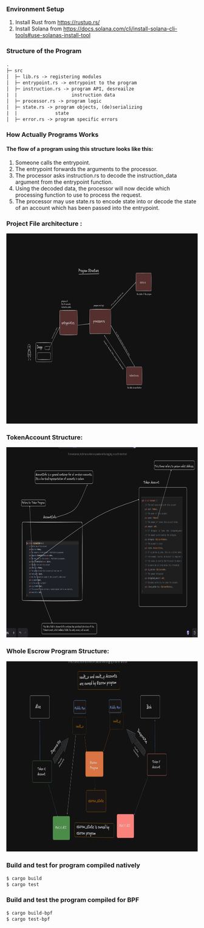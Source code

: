 ### Environment Setup
1. Install Rust from https://rustup.rs/
2. Install Solana from https://docs.solana.com/cli/install-solana-cli-tools#use-solanas-install-tool


### Structure of the Program
```
.
├─ src
│  ├─ lib.rs -> registering modules
│  ├─ entrypoint.rs -> entrypoint to the program
│  ├─ instruction.rs -> program API, desreailze
|  |                    instruction data
│  ├─ processor.rs -> program logic
│  ├─ state.rs -> program objects, (de)serializing
|  |              state
│  ├─ error.rs -> program specific errors
```

### How Actually Programs Works

#### The flow of a program using this structure looks like this:

1. Someone calls the entrypoint.
2. The entrypoint forwards the arguments to the processor.
3. The processor asks instruction.rs to decode the instruction_data argument from the
   entrypoint function.
4. Using the decoded data, the processor will now decide which processing function to
   use to process the request.
5. The processor may use state.rs to encode state into or decode the state of an
   account which has been passed into the entrypoint.


### Project File architecture :

<img src="images/project_structure.png" alt="Project Structure" width="900" height="500"/>
<br/>

### TokenAccount Structure:
<img src="https://github.com/baindlapranayraj/escrow-native/blob/master/images/token_account.png" alt="Project Structure" width="900" height="500"/>

<br/>

### Whole Escrow Program Structure:
<img src="https://github.com/baindlapranayraj/escrow-native/blob/master/images/account_flow.png" alt="Project Structure" width="900" height="500"/>


### Build and test for program compiled natively
```
$ cargo build
$ cargo test
```

### Build and test the program compiled for BPF
```
$ cargo build-bpf
$ cargo test-bpf
```
